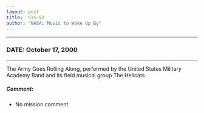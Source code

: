 ```yaml
---
layout: post
title:  STS-92
author: "NASA: Music to Wake Up By"
---
```


----
### DATE: October 17, 2000
----
The Army Goes Rolling Along, performed by the United States Military Academy Band and its field musical group The Hellcats

##### Comment:
* No mission comment
